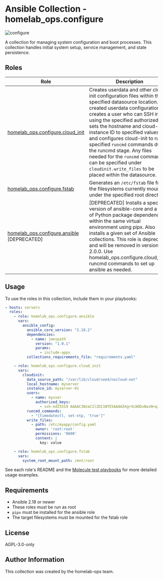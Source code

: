 # Ansible Collection - homelab_ops.configure

![configure](https://github.com/ppat/homelab-ops-ansible/actions/workflows/test-configure.yaml/badge.svg)

A collection for managing system configuration and boot processes. This collection handles initial system setup, service management, and state persistence.

## Roles

| Role | Description |
| --- | --- |
| [homelab_ops.configure.cloud_init](roles/cloud_init/) | Creates userdata and other cloud-init configuration files within the specified datasource location. The created userdata configuration creates a user who can SSH in using the specified authorized key, sets the hostname and cloud-init instance ID to specified values, and configures cloud-init to run specified `runcmd` commands during the runcmd stage. Any files needed for the `runcmd` commands can be specified under `cloudinit.write_files` to be placed within the datasource. |
| [homelab_ops.configure.fstab](roles/fstab/) | Generates an `/etc/fstab` file from the filesystems currently mounted under the specified root directory. |
| [homelab_ops.configure.ansible](roles/ansible/) [DEPRECATED] | [DEPRECATED] Installs a specified version of ansible-core and a list of Python package dependencies within the same virtual environment using pipx. Also installs a given set of Ansible collections. This role is deprecated and will be removed in version 2.0.0. Use homelab_ops.configure.cloud_init's runcmd commands to set up ansible as needed. |

## Usage

To use the roles in this collection, include them in your playbooks:

```yaml
- hosts: servers
  roles:
    - role: homelab_ops.configure.ansible
      vars:
        ansible_config:
          ansible_core_version: "2.18.2"
          dependencies:
            - name: jmespath
              version: "1.0.1"
              params:
                - include-apps
          collections_requirements_file: "requirements.yaml"

    - role: homelab_ops.configure.cloud_init
      vars:
        cloudinit:
          data_source_path: "/var/lib/cloud/seed/nocloud-net"
          local_hostname: myserver
          instance_id: myserver-01
          users:
            - name: myuser
              authorized_keys:
                - ssh-ed25519 AAAAC3NzaC1lZDI1NTE5AAAAIKg+VLNODvNasN+qJYnSdRdw4X/rhZ9Wfn3BzSRVTn2W myuser@example.com
          runcmd_commands:
            - "[timedatectl, set-ntp, 'true']"
          write_files:
            - path: /etc/myapp/config.yaml
              owner: 'root:root'
              permissions: '0600'
              content: |
                key: value

    - role: homelab_ops.configure.fstab
      vars:
        system_root_mount_path: /mnt/root
```

See each role's README and the [Molecule test playbooks](molecule/) for more detailed usage examples.

## Requirements

- Ansible 2.18 or newer
- These roles must be run as root
- `pipx` must be installed for the ansible role
- The target filesystems must be mounted for the fstab role

## License

AGPL-3.0-only

## Author Information

This collection was created by the homelab-ops team.
